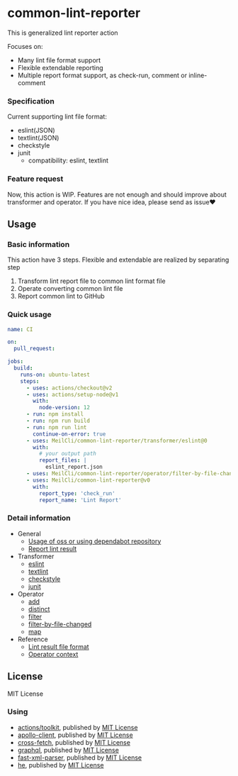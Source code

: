 # common-lint-reporter
This is generalized lint reporter action

Focuses on:
- Many lint file format support
- Flexible extendable reporting
- Multiple report format support, as check-run, comment or inline-comment

### Specification
Current supporting lint file format:
- eslint(JSON)
- textlint(JSON)
- checkstyle
- junit
  - compatibility: eslint, textlint

### Feature request
Now, this action is WIP. Features are not enough and should improve about transformer and operator. If you have nice idea, please send as issue:heart:

## Usage
### Basic information
This action have 3 steps. Flexible and extendable are realized by separating step

1. Transform lint report file to common lint format file
1. Operate converting common lint file
1. Report common lint to GitHub

### Quick usage
```yml
name: CI

on:
  pull_request:

jobs:
  build:
    runs-on: ubuntu-latest
    steps:
      - uses: actions/checkout@v2
      - uses: actions/setup-node@v1
        with:
          node-version: 12
      - run: npm install
      - run: npm run build
      - run: npm run lint
        continue-on-error: true
      - uses: MeilCli/common-lint-reporter/transformer/eslint@0
        with:
          # your output path
          report_files: |
            eslint_report.json
      - uses: MeilCli/common-lint-reporter/operator/filter-by-file-changed@v0
      - uses: MeilCli/common-lint-reporter@v0
        with:
          report_type: 'check_run'
          report_name: 'Lint Report'
```

### Detail information
- General
  - [Usage of oss or using dependabot repository](documents/oss-or-dependabot-usage.md)
  - [Report lint result](documents/report-lint-result.md)
- Transformer
  - [eslint](documents/transformer/eslint.md)
  - [textlint](documents/transformer/textlint.md)
  - [checkstyle](documents/transformer/checkstyle.md)
  - [junit](documents/transformer/junit.md)
- Operator
  - [add](documents/operator/add.md)
  - [distinct](documents/operator/distinct.md)
  - [filter](documents/operator/filter.md)
  - [filter-by-file-changed](documents/operator/filter-by-file-changed.md)
  - [map](documents/operator/map.md)
- Reference
  - [Lint result file format](documents/lint-result.md)
  - [Operator context](documents/operator/context.md)

## License
MIT License

### Using
- [actions/toolkit](https://github.com/actions/toolkit), published by [MIT License](https://github.com/actions/toolkit/blob/master/LICENSE.md)
- [apollo-client](https://github.com/apollographql/apollo-client), published by [MIT License](https://github.com/apollographql/apollo-client/blob/main/LICENSE)
- [cross-fetch](https://github.com/lquixada/cross-fetch), published by [MIT License](https://github.com/lquixada/cross-fetch/blob/main/LICENSE)
- [graphql](https://github.com/graphql/graphql-js), published by [MIT License](https://github.com/graphql/graphql-js/blob/main/LICENSE)
- [fast-xml-parser](https://github.com/NaturalIntelligence/fast-xml-parser), published by [MIT License](https://github.com/NaturalIntelligence/fast-xml-parser/blob/master/LICENSE)
- [he](https://github.com/mathiasbynens/he), published by [MIT License](https://github.com/mathiasbynens/he/blob/master/LICENSE-MIT.txt)
